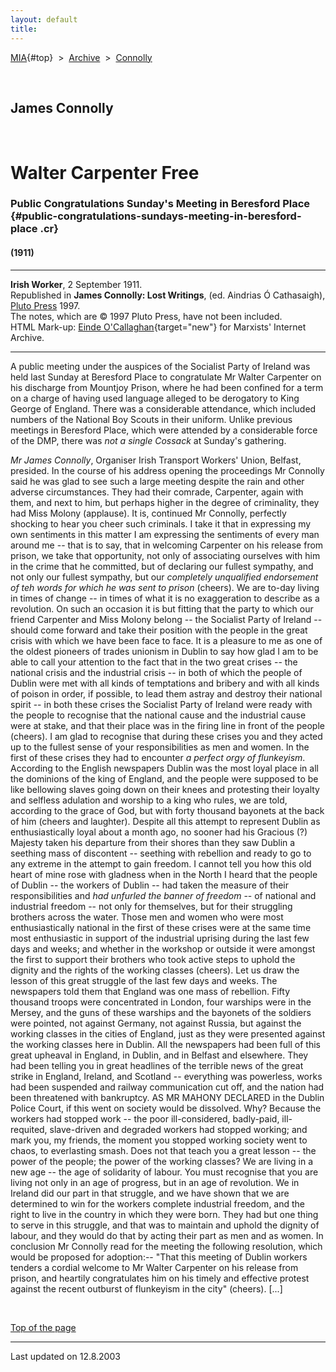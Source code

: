 ```yaml
---
layout: default
title: 
---
```

[MIA](../../../../index.htm){#top}  \> 
[Archive](../../../index.htm)  \>  [Connolly](../../index.htm)

 

## James Connolly

 

# Walter Carpenter Free

### Public Congratulations Sunday's Meeting in Beresford Place {#public-congratulations-sundays-meeting-in-beresford-place .cr}

#### (1911)

------------------------------------------------------------------------

**Irish Worker**, 2 September 1911.\
Republished in **James Connolly: Lost Writings**, (ed. Aindrias Ó
Cathasaigh), [Pluto Press](http://www.plutobooks.com/) 1997.\
The notes, which are © 1997 Pluto Press, have not been included.\
HTML Mark-up: [Einde
O'Callaghan](../../../../admin/volunteers/biographies/eocallaghan.htm){target="new"}
for Marxists' Internet Archive.

------------------------------------------------------------------------

A public meeting under the auspices of the Socialist Party of Ireland
was held last Sunday at Beresford Place to congratulate Mr Walter
Carpenter on his discharge from Mountjoy Prison, where he had been
confined for a term on a charge of having used language alleged to be
derogatory to King George of England. There was a considerable
attendance, which included numbers of the National Boy Scouts in their
uniform. Unlike previous meetings in Beresford Place, which were
attended by a considerable force of the DMP, there was *not a single
Cossack* at Sunday's gathering.

*Mr James Connolly*, Organiser Irish Transport Workers' Union, Belfast,
presided. In the course of his address opening the proceedings Mr
Connolly said he was glad to see such a large meeting despite the rain
and other adverse circumstances. They had their comrade, Carpenter,
again with them, and next to him, but perhaps higher in the degree of
criminality, they had Miss Molony (applause). It is, continued Mr
Connolly, perfectly shocking to hear you cheer such criminals. I take it
that in expressing my own sentiments in this matter I am expressing the
sentiments of every man around me -- that is to say, that in welcoming
Carpenter on his release from prison, we take that opportunity, not only
of associating ourselves with him in the crime that he committed, but of
declaring our fullest sympathy, and not only our fullest sympathy, but
our *completely unqualified endorsement of teh words for which he was
sent to prison* (cheers). We are to-day living in times of change -- in
times of what it is no exaggeration to describe as a revolution. On such
an occasion it is but fitting that the party to which our friend
Carpenter and Miss Molony belong -- the Socialist Party of Ireland --
should come forward and take their position with the people in the great
crisis with which we have been face to face. It is a pleasure to me as
one of the oldest pioneers of trades unionism in Dublin to say how glad
I am to be able to call your attention to the fact that in the two great
crises -- the national crisis and the industrial crisis -- in both of
which the people of Dublin were met with all kinds of temptations and
bribery and with all kinds of poison in order, if possible, to lead them
astray and destroy their national spirit -- in both these crises the
Socialist Party of Ireland were ready with the people to recognise that
the national cause and the industrial cause were at stake, and that
their place was in the firing line in front of the people (cheers). I am
glad to recognise that during these crises you and they acted up to the
fullest sense of your responsibilities as men and women. In the first of
these crises they had to encounter *a perfect orgy of flunkeyism*.
According to the English newspapers Dublin was the most loyal place in
all the dominions of the king of England, and the people were supposed
to be like bellowing slaves going down on their knees and protesting
their loyalty and selfless adulation and worship to a king who rules, we
are told, according to the grace of God, but with forty thousand
bayonets at the back of him (cheers and laughter). Despite all this
attempt to represent Dublin as enthusiastically loyal about a month ago,
no sooner had his Gracious (?) Majesty taken his departure from their
shores than they saw Dublin a seething mass of discontent -- seething
with rebellion and ready to go to any extreme in the attempt to gain
freedom. I cannot tell you how this old heart of mine rose with gladness
when in the North I heard that the people of Dublin -- the workers of
Dublin -- had taken the measure of their responsibilities and *had
unfurled the banner of freedom* -- of national and industrial freedom --
not only for themselves, but for their struggling brothers across the
water. Those men and women who were most enthusiastically national in
the first of these crises were at the same time most enthusiastic in
support of the industrial uprising during the last few days and weeks;
and whether in the workshop or outside it were amongst the first to
support their brothers who took active steps to uphold the dignity and
the rights of the working classes (cheers). Let us draw the lesson of
this great struggle of the last few days and weeks. The newspapers told
them that England was one mass of rebellion. Fifty thousand troops were
concentrated in London, four warships were in the Mersey, and the guns
of these warships and the bayonets of the soldiers were pointed, not
against Germany, not against Russia, but against the working classes in
the cities of England, just as they were presented against the working
classes here in Dublin. All the newspapers had been full of this great
upheaval in England, in Dublin, and in Belfast and elsewhere. They had
been telling you in great headlines of the terrible news of the great
strike in England, Ireland, and Scotland -- everything was powerless,
works had been suspended and railway communication cut off, and the
nation had been threatened with bankruptcy. AS MR MAHONY DECLARED in the
Dublin Police Court, if this went on society would be dissolved. Why?
Because the workers had stopped work -- the poor ill-considered,
badly-paid, ill-requited, slave-driven and degraded workers had stopped
working; and mark you, my friends, the moment you stopped working
society went to chaos, to everlasting smash. Does not that teach you a
great lesson -- the power of the people; the power of the working
classes? We are living in a new age -- the age of solidarity of labour.
You must recognise that you are living not only in an age of progress,
but in an age of revolution. We in Ireland did our part in that
struggle, and we have shown that we are determined to win for the
workers complete industrial freedom, and the right to live in the
country in which they were born. They had but one thing to serve in this
struggle, and that was to maintain and uphold the dignity of labour, and
they would do that by acting their part as men and as women. In
conclusion Mr Connolly read for the meeting the following resolution,
which would be proposed for adoption:-- "That this meeting of Dublin
workers tenders a cordial welcome to Mr Walter Carpenter on his release
from prison, and heartily congratulates him on his timely and effective
protest against the recent outburst of flunkeyism in the city" (cheers).
\[\...\]

 

[Top of the page](#top)

------------------------------------------------------------------------

Last updated on 12.8.2003
